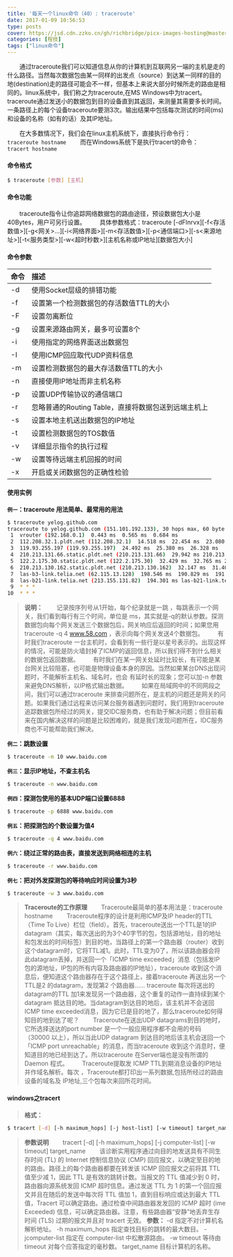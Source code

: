 ```yaml
---
title: '每天一个linux命令（40）: traceroute'
date: 2017-01-09 10:56:53
type: posts
cover: https://jsd.cdn.zzko.cn/gh/richbridge/picx-images-hosting@master/thumbnail/audit.jpg
categories: [程技]
tags: ["linux命令"]
---
```

　　通过traceroute我们可以知道信息从你的计算机到互联网另一端的主机是走的什么路径。当然每次数据包由某一同样的出发点（source）到达某一同样的目的地(destination)走的路径可能会不一样，但基本上来说大部分时候所走的路由是相同的。linux系统中，我们称之为traceroute,在MS Windows中为tracert。 traceroute通过发送小的数据包到目的设备直到其返回，来测量其需要多长时间。一条路径上的每个设备traceroute要测3次。输出结果中包括每次测试的时间(ms)和设备的名称（如有的话）及其IP地址。
<!--more -->
　　在大多数情况下，我们会在linux主机系统下，直接执行命令行：
　　　　`traceroute hostname`
　　而在Windows系统下是执行tracert的命令：
　　　　`tracert hostname`
#### 命令格式
```bash
$ traceroute [参数] [主机]
```
#### 命令功能
　　traceroute指令让你追踪网络数据包的路由途径，预设数据包大小是40Bytes，用户可另行设置。
　　具体参数格式：traceroute [-dFlnrvx][-f<存活数值>][-g<网关>...][-i<网络界面>][-m<存活数值>][-p<通信端口>][-s<来源地址>][-t<服务类型>][-w<超时秒数>][主机名称或IP地址][数据包大小]

#### 命令参数
| 命令 | 描述     |
| :------------- | :------------- |
| -d | 使用Socket层级的排错功能 |
| -f | 设置第一个检测数据包的存活数值TTL的大小 |
| -F | 设置勿离断位 |
| -g | 设置来源路由网关，最多可设置8个 |
| -i | 使用指定的网络界面送出数据包 |
| -I | 使用ICMP回应取代UDP资料信息 |
| -m | 设置检测数据包的最大存活数值TTL的大小 |
| -n | 直接使用IP地址而非主机名称 |
| -p | 设置UDP传输协议的通信端口 |
| -r | 忽略普通的Routing Table，直接将数据包送到远端主机上 |
| -s | 设置本地主机送出数据包的IP地址 |
| -t | 设置检测数据包的TOS数值 |
| -v | 详细显示指令的执行过程 |
| -w | 设置等待远端主机回报的时间 |
| -x | 开启或关闭数据包的正确性检验 |

#### 使用实例
**`例一`：traceroute 用法简单、最常用的用法**
```bash
$ traceroute yelog.github.com
traceroute to yelog.github.com (151.101.192.133), 30 hops max, 60 byte packets
 1  vrouter (192.168.0.1)  0.443 ms  0.565 ms  0.684 ms
 2  112.208.32.1.pldt.net (112.208.32.1)  14.518 ms  22.454 ms  23.080 ms
 3  119.93.255.197 (119.93.255.197)  24.492 ms  25.380 ms  26.328 ms
 4  210.213.131.66.static.pldt.net (210.213.131.66)  29.942 ms 210.213.131.70.static.pldt.net (210.213.131.70)  28.209 ms  28.992 ms
 5  122.2.175.30.static.pldt.net (122.2.175.30)  32.429 ms  32.765 ms 210.213.128.29.static.pldt.net (210.213.128.29)  35.165 ms
 6  210.213.130.162.static.pldt.net (210.213.130.162)  32.147 ms  31.403 ms  32.107 ms
 7  las-b3-link.telia.net (62.115.13.128)  198.546 ms  190.829 ms  191.039 ms
 8  las-b21-link.telia.net (213.155.131.82)  194.301 ms las-b21-link.telia.net (62.115.116.179)  191.927 ms las-b21-link.telia.net (213.155.131.84)  194.433 ms
 9  * * *
10  * * *
```
>**说明：**
　　记录按序列号从1开始，每个纪录就是一跳 ，每跳表示一个网关，我们看到每行有三个时间，单位是 ms，其实就是-q的默认参数。探测数据包向每个网关发送三个数据包后，网关响应后返回的时间；如果您用 traceroute -q 4 www.58.com ，表示向每个网关发送4个数据包。
　　有时我们traceroute 一台主机时，会看到有一些行是以星号表示的。出现这样的情况，可能是防火墙封掉了ICMP的返回信息，所以我们得不到什么相关的数据包返回数据。
　　有时我们在某一网关处延时比较长，有可能是某台网关比较阻塞，也可能是物理设备本身的原因。当然如果某台DNS出现问题时，不能解析主机名、域名时，也会 有延时长的现象；您可以加-n 参数来避免DNS解析，以IP格式输出数据。
　　如果在局域网中的不同网段之间，我们可以通过traceroute 来排查问题所在，是主机的问题还是网关的问题。如果我们通过远程来访问某台服务器遇到问题时，我们用到traceroute 追踪数据包所经过的网关，提交IDC服务商，也有助于解决问题；但目前看来在国内解决这样的问题是比较困难的，就是我们发现问题所在，IDC服务商也不可能帮助我们解决。

**`例二`：跳数设置**
```bash
$ traceroute -m 10 www.baidu.com
```
**`例三`：显示IP地址，不查主机名**
```bash
$ traceroute -n www.baidu.com
```
**`例四`：探测包使用的基本UDP端口设置6888**
```bash
$ traceroute -p 6888 www.baidu.com
```
**`例五`：把探测包的个数设置为值4**
```bash
$ traceroute -q 4 www.baidu.com
```
**`例六`：绕过正常的路由表，直接发送到网络相连的主机**
```bash
$ traceroute -r www.baidu.com
```
**`例七`：把对外发探测包的等待响应时间设置为3秒**
```bash
$ traceroute -w 3 www.baidu.com
```
>**Traceroute的工作原理**
　　Traceroute最简单的基本用法是：traceroute hostname
　　Traceroute程序的设计是利用ICMP及IP header的TTL（Time To Live）栏位（field）。首先，traceroute送出一个TTL是1的IP datagram（其实，每次送出的为3个40字节的包，包括源地址，目的地址和包发出的时间标签）到目的地，当路径上的第一个路由器（router）收到这个datagram时，它将TTL减1。此时，TTL变为0了，所以该路由器会将此datagram丢掉，并送回一个「ICMP time exceeded」消息（包括发IP包的源地址，IP包的所有内容及路由器的IP地址），traceroute 收到这个消息后，便知道这个路由器存在于这个路径上，接着traceroute 再送出另一个TTL是2 的datagram，发现第2 个路由器...... traceroute 每次将送出的datagram的TTL 加1来发现另一个路由器，这个重复的动作一直持续到某个datagram 抵达目的地。当datagram到达目的地后，该主机并不会送回ICMP time exceeded消息，因为它已是目的地了，那么traceroute如何得知目的地到达了呢？
　　Traceroute在送出UDP datagrams到目的地时，它所选择送达的port number 是一个一般应用程序都不会用的号码（30000 以上），所以当此UDP datagram 到达目的地后该主机会送回一个「ICMP port unreachable」的消息，而当traceroute 收到这个消息时，便知道目的地已经到达了。所以traceroute 在Server端也是没有所谓的Daemon 程式。
　　Traceroute提取发 ICMP TTL到期消息设备的IP地址并作域名解析。每次 ，Traceroute都打印出一系列数据,包括所经过的路由设备的域名及 IP地址,三个包每次来回所花时间。

#### windows之tracert
>**格式：**
```bash
$ tracert [-d] [-h maximum_hops] [-j host-list] [-w timeout] target_name
```
>**参数说明**
　　tracert [-d] [-h maximum_hops] [-j computer-list] [-w timeout] target_name
　　该诊断实用程序通过向目的地发送具有不同生存时间 (TL) 的 Internet 控制信息协议 (CMP) 回应报文，以确定至目的地的路由。路径上的每个路由器都要在转发该 ICMP 回应报文之前将其 TTL 值至少减 1，因此 TTL 是有效的跳转计数。当报文的 TTL 值减少到 0 时，路由器向源系统发回 ICMP 超时信息。通过发送 TTL 为 1 的第一个回应报文并且在随后的发送中每次将 TTL 值加 1，直到目标响应或达到最大 TTL 值，Tracert 可以确定路由。通过检查中间路由器发发回的 ICMP 超时 (ime Exceeded) 信息，可以确定路由器。注意，有些路由器“安静”地丢弃生存时间 (TLS) 过期的报文并且对 tracert 无效。
>**参数：**
-d 指定不对计算机名解析地址。
-h maximum_hops 指定查找目标的跳转的最大数目。
-jcomputer-list 指定在 computer-list 中松散源路由。
-w timeout 等待由 timeout 对每个应答指定的毫秒数。
target_name 目标计算机的名称。

